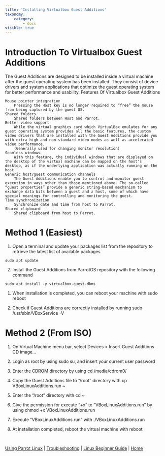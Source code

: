 ```yaml
---
title: 'Installing Virtualbox Guest Additions'
taxonomy:
    category:
        - docs
visible: true
---
```


# Introduction To Virtualbox Guest Additions

The Guest Additions are designed to be installed inside a virtual machine after the guest operating system has been installed.
They consist of device drivers and system applications that optimize the guest operating system for better performance and usability.
Features Of Virtualbox Guest Additions

    Mouse pointer integration
        Pressing the Host key is no longer required to “free” the mouse from being captured by the guest OS.
    Shared folders
        Shared folders between Host and Parrot.
    Better video support
        While the virtual graphics card which VirtualBox emulates for any guest operating system provides all the basic features, the custom video drivers that are installed with the Guest Additions provide you with extra high and non-standard video modes as well as accelerated video performance.
        (Generally used for changing monitor resolution)
    Seamless windows
        With this feature, the individual windows that are displayed on the desktop of the virtual machine can be mapped on the host's desktop, as if the underlying application was actually running on the host.
    Generic host/guest communication channels
        The Guest Additions enable you to control and monitor guest execution in ways other than those mentioned above. The so-called “guest properties” provide a generic string-based mechanism to exchange data bits between a guest and a host, some of which have special meanings for controlling and monitoring the guest.
    Time synchronization
        Synchronize date and time from host to Parrot.
    Shared clipboard
        Shared clipboard from host to Parrot.


# Method 1 (Easiest)

1. Open a terminal and update your packages list from the repository to retrieve the latest list of available packages

`sudo apt update`



2. Install the Guest Additions from ParrotOS repository with the following command

`sudo apt install -y virtualbox-guest-dkms`




1. When installation is completed, you can reboot your machine with sudo reboot



2. Check if Guest Additions are correctly installed by running sudo /usr/sbin/VBoxService -V


# Method 2 (From ISO)

1. On Virtual Machine menu bar, select Devices > Insert Guest Additions CD image…

2. Login as root by using sudo su, and insert your current user password

3. Enter the CDROM directory by using cd /media/cdrom0/

4. Copy the Guest Additions file to “/root” directory with cp VBoxLinuxAdditions.run ~

5. Enter the “/root” directory with cd ~

6. Give the permission for execute “+x” to “VBoxLinuxAdditions.run” by using chmod +x VBoxLinuxAdditions.run

7. Execute “VBoxLinuxAdditions.run” with ./VBoxLinuxAdditions.run

8. At installation completed, reboot the virtual machine with reboot

&nbsp;

[Using Parrot Linux](https://www.parrotsec.org/docs/info/start/) | [Troubleshooting](https://www.parrotsec.org/docs/trbl/start/) | [Linux Beginner Guide](https://www.parrotsec.org/docs/library/lbg-basics/) | [Home](https://www.parrotsec.org/docs/)